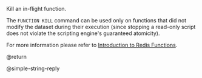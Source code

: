 Kill an in-flight function.


The `FUNCTION KILL` command can be used only on functions that did not modify the dataset during their execution (since stopping a read-only script does not violate the scripting engine's guaranteed atomicity).

For more information please refer to [Introduction to Redis Functions](/topics/functions-intro).

@return

@simple-string-reply
